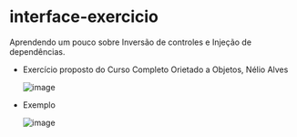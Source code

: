 # interface-exercicio
Aprendendo um pouco sobre Inversão de controles e Injeção de dependências.

- Exercício proposto do Curso Completo Orietado a Objetos, Nélio Alves

  ![image](https://github.com/7rik/interface-exercicio/assets/102545647/40c29bbb-cd18-4544-9a15-76e03eec4b93)

- Exemplo

  ![image](https://github.com/7rik/interface-exercicio/assets/102545647/e11c7cfe-f8a8-4636-8dff-4e24987b3ff2)


